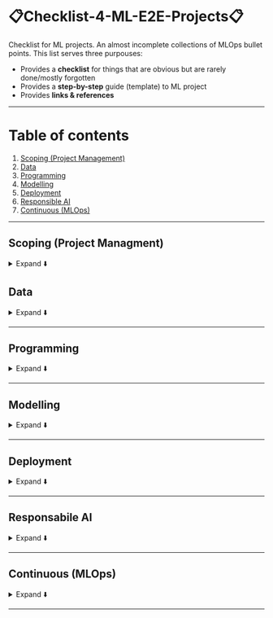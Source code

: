 #  📋Checklist-4-ML-E2E-Projects📋
Checklist for ML projects. An almost incomplete collections of MLOps bullet points. This list serves three purpouses:
- Provides a **checklist** for things that are obvious but are rarely done/mostly forgotten
- Provides a **step-by-step** guide (template) to ML project
- Provides **links & references**
***

# Table of contents
1. [Scoping (Project Management)](#scoping-project-managment)
2. [Data](#data)
3. [Programming](#programming)
4. [Modelling](#modelling)
5. [Deployment](#deployment)
6. [Responsible AI](#responsabile-ai)
7. [Continuous (MLOps)](#continuous-mlops)
***

## Scoping (Project Managment)
<details>
<summary>Expand ⬇️</summary>
<br>

- ❓ What is the project main objective(s)?
- ❓ Which part of the main objective the ML model(s) is addressing?
- 📈📉 Establish a [baseline](https://blog.ml.cmu.edu/2020/08/31/3-baselines/) against which your ML will be considered successful (an improvement against the baseline)
- ❓ Are there any solutions not based on a ML model? You are likely to be asked to compared your method against some no-ML model!
- Choose the business KPIs (key performance indicators). These are what businesses use to measure the uplift brought in by the ML-based solution.
- 📈 Monitor your project's objective(s) over time
- 🗣️ Talk to the domain experts, they are those with the domain knowledge 
- ⚠️ Keep track of what did not work as you develop your ML solution. Knowledge is not only about what worked, but largely what didn't.
- 🔄 Keep in mind that ML solutions are not one-shot solutions. They need to be 1) followed and 2) developed over time

</details>

## Data
<details>
<summary>Expand ⬇️</summary>
<br>

- Data sourcing/collection/ingestion:
    - Collect your data from the web via scraping
    - Build your own dataset
    - Create/augment your data with some synthetic data generation techniques
    - Dowload some open source. Best resource is probably [Kaggle](https://www.kaggle.com/)
- Data versioning. Available tools:
    - [Hydra](https://hydra.cc/) | [Notes](https://github.com/kyaiooiayk/MLOps-Machine-Learning-Operations/tree/master/tutorials/VCS/Hydra)
    - [DVC](https://dvc.org/) | [Notes](https://github.com/kyaiooiayk/MLOps-Machine-Learning-Operations/tree/master/tutorials/VCS/DVC)
- Data ingestion/wrangling:
    - 🐼 [Pandas](https://pandas.pydata.org/) for dataset < 32Gb. For dataset that do not fit in memory you can load different chucks at the time | [Notes](https://github.com/kyaiooiayk/Pandas-Notes)
    - 🐻‍❄️ [Polars](https://github.com/pola-rs/polars) an optimised version of Pandas.
    - [Dask](https://www.dask.org/) for dataset 1Gb-100Gb | [Notes](https://github.com/kyaiooiayk/Dask) 
    - ✨[PySpark](https://spark.apache.org/docs/latest/api/python/) for dataset >100 Gb | [Notes](https://github.com/kyaiooiayk/pySpark-Notes)
- Data cleaning
- Data labeling
- Data validation. Establish a data schema which helps validate the data. Especially for [concept drift](https://machinelearningmastery.com/gentle-introduction-concept-drift-machine-learning/). Some commercial tools are:
    - [Pandera](https://pandera.readthedocs.io/en/stable/) | [Notes](https://github.com/kyaiooiayk/MLOps-Machine-Learning-Operations/tree/master/tutorials/Data_validation/Pandera)
    - [Great Expectations](https://greatexpectations.io/) | [Notes](https://github.com/kyaiooiayk/MLOps-Machine-Learning-Operations/tree/master/tutorials/Data_validation/Great_expectations)
- 💽 Data storage:
    - Structured data: SQL. RDB (relational database) is a database that stores data into tables with rows and columns. To be able to process SQL queries on huge volumes of data that is stored in Hadoop cluster, specialised tools are needed. Here are some options:
        - 🐝 [Hive](https://hive.apache.org/) | [Notes](https://github.com/kyaiooiayk/MLOps-Machine-Learning-Operations/blob/master/tutorials/Hive.md) (twice as popular as Pig and developed by Facebook). Hive provides SQL type querying language for the ETL purpose on top of Hadoop file system. 
        - 🐷 [Pig](https://pig.apache.org/) (less popular than Hive)
        -  🦌 [Impala](https://impala.apache.org/docs/build/html/topics/impala_langref.html)    
    - Unstructured data: NoSQL
- Data transformation
- EDA (Exploratory Design Analysis)
- Dashboard:
    - Bokeh
    - Plotly
- Build an ETL (Extra, Transform & Load) pipeline
    
</details>

***

## Programming
<details>
<summary>Expand ⬇️</summary>
<br>

- Code release:
    - Major
    - Minor
    - Patch
- Code versionning:
    - [GitHub](https://github.com/) | [Notes](https://github.com/kyaiooiayk/Git-Cheatsheet)
    - [GitLab](https://about.gitlab.com/)
- Code optimisation
    - Refactoring
    - Profilers
    - Caching
- Code testing
    - Unittesting
- Code obfuscation
    - Serialisation vith Cython
- Code shipping:
    - Maven : it is used to create deployment package.
    - Containersition with [Docker](https://www.docker.com/) | [Notes](https://github.com/kyaiooiayk/Docker-Notes) is the golden and widespread standard
- Code packaging is the action of creating a package out of your python project wiht the intent to distribute it. This consists in adding the necessary files, structure and how to build the package. Further one can also upload it to the Python Package Index (PyPI). [Notes](https://github.com/kyaiooiayk/MLOps-Machine-Learning-Operations/tree/master/tutorials/Packaging)
    
</details>

***

## Modelling
<details>
<summary>Expand ⬇️</summary>
<br>

- 📖 Read about the topic/field you are building a ML solution for
- Get a feeling of what the SOTA (State Of The Art)
- Keep track of your model versions
- Select what the feature(s) vs. target(s) are
-  🐣 Create a baseline model
- Keep track of your model dependencies
- Feature selection
- Feature engineering
- Model metrics (Not model objective function and not necessarily KPIs!)    
- Model training:
    - On premesis
    - On the cloud which means using cluster machines on the cloud. **Bare-metal** cloud is a public cloud service where the customer rents dedicated hardware resources from a remote service provider, without (hence bare) any installed operating systems or virtualization infrastructure. You have three options:
        - [AWS (Amazon Web Services)](https://aws.amazon.com/?nc2=h_lg) | [Notes](https://github.com/kyaiooiayk/MLOps-Machine-Learning-Operations/tree/master/tutorials/AWS)
        - [Microsoft Azure](https://azure.microsoft.com/en-gb/)
        - [GCP (Google Cloud Platform)](https://cloud.google.com/)
- Model CV (Cross Valisation)
- Model hyperparameters:
    - Grid search
    - Successive halving
    - BOHB
- Model inference:
    - on CPUs
    - on GPUs
    - on TPUs
- Latency vs. throughput:
    - If our application requires **low latency**, then we should deploy the model as a real-time API to provide super-fast predictions on single prediction requests over HTTPS.
     - For **less-latency-sensitive** applications that require high throughput, we should deploy our model as a batch job to perform batch predictions on large amounts of data.
- Model serialisation (aka model persistence) / deserialisation. Serialisation is the process of translating a data structure or object state into a format that can be stored or transmitted and reconstructed later. [Notes](https://github.com/kyaiooiayk/MLOps-Machine-Learning-Operations/tree/master/tutorials/Model_Serialisation) Some of the format used are :
    - hdf5
    - json
    - dill
    - joblib
    - pickle
    - skops
    - ONNX
- Model optimisation:
    - Quantisation
    - Pruning
    - Teacher-student models

</details>

***

## Deployment
<details>
<summary>Expand ⬇️</summary>
<br>

- RESTful API:
    - Django
    - [[Flask](https://flask.palletsprojects.com/en/2.1.x/) | [Notes](https://github.com/kyaiooiayk/Flask-Notes)]
    - [[Node.js]() | Notes]
    - [[Express.js]() | Notes]
    - [[React](https://reactjs.org/) | [Notes](https://github.com/kyaiooiayk/MLOps-Machine-Learning-Operations/tree/master/tutorials/React)]
    - Redis
    - [[FastAPI](https://fastapi.tiangolo.com/) | [Notes](https://github.com/kyaiooiayk/MLOps-Machine-Learning-Operations/tree/master/tutorials/FastAPI)]
    - [[Streamlit](https://streamlit.io/) | [Notes](https://github.com/kyaiooiayk/MLOps-Machine-Learning-Operations/tree/master/tutorials/Streamlit)]
    - [[Electron](https://www.electronjs.org/) | [Notes](https://github.com/kyaiooiayk/MLOps-Machine-Learning-Operations/tree/master/tutorials/Electron.md)]
    - [[Dash](https://plotly.com/building-machine-learning-web-apps-in-python/)]
    - [[Gradio](https://github.com/gradio-app/gradio)]
- Service end point:
    - [FastAPI](https://fastapi.tiangolo.com/): fast and a good solution for testing, has limitation when it comes to clients' request workload
    - [Flask](https://flask.palletsprojects.com/en/2.2.x/): it is less complex but not as complete as Dijango
    - [Django](https://www.djangoproject.com/): for most advanced stuff
- Public server deployment
    - [Heroku](https://www.heroku.com/) | [Notes](https://github.com/kyaiooiayk/MLOps-Machine-Learning-Operations/tree/master/tutorials/Heroku) - allows access directly to your GitHub account
    - [PythonAnywhere](https://www.pythonanywhere.com/) | [Notes](https://github.com/kyaiooiayk/MLOps-Machine-Learning-Operations/tree/master/tutorials/pythonanywhere) - does not allow access directly to your GitHub account
    - [Netlify](https://www.netlify.com/) | [Notes](https://github.com/kyaiooiayk/MLOps-Machine-Learning-Operations/tree/master/tutorials/Netlify.md) - allows access directly to your GitHub account
- Servers:
    - [uWSGI](https://uwsgi-docs.readthedocs.io/en/latest/) stands for Web Server Gateway Interface and is an application server that aims to provide a full stack for developing and deploying web applications and services. It is named after the Web Server Gateway Interface, which was the first plugin supported by the project.
    - [Nginx](https://www.nginx.com/) is a web server that can also be used as a reverse proxy (which provides a more robust connection handling), load balancer, mail proxy and HTTP cache.
- Deployment patters:
    - Canary
    - Green/blue
- Monitoring:
    - Latency
    - IO
    - Memory
    - Uptime: system reliability
    - Load testing: Apache Jmeter
- [Kubernets](https://kubernetes.io/) | [Notes](https://github.com/kyaiooiayk/Kubernetes-Notes) cluster:
    - Cloud vendors:
        - EKS by Amazon
        - AKS by Microsoft
        - GKS by Google
    - Local machine:
        - minikube
        - kind
        - k3s

</details>

***

## Responsabile AI
<details>
<summary>Expand ⬇️</summary>
<br>

-  👩 Explainability
-  🔐 Security
-  ⚖️ Fairness
-  👮‍♀️ Auditability

</details>

***


## Continuous (MLOps)
<details>
<summary>Expand ⬇️</summary>
<br>

- Testing
- Continuous integration is about how the project should be built and tested in various runtimes, automatically and continuously.
- Continuous deployment is needed so that every new bit of code that passes automated testing can be released into production with no extra effort. 
- Training
- Delivery
- Monitoring: see concept drift for instance
- Tools:
    - [GitHub Actions](https://github.com/features/actions) | [Notes](https://github.com/kyaiooiayk/MLOps-Machine-Learning-Operations/blob/master/tutorials/GitHub_Actions.md)
    - [Jenkins](https://www.jenkins.io/) | [Notes](https://github.com/kyaiooiayk/MLOps-Machine-Learning-Operations/tree/master/tutorials/Jenkins)
</details>

***
